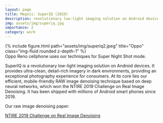 ```yaml
---
layout: page
title: Megvii: SuperIQ (2019)
description: revolutionary low-light imaging solution on Android devices
img: assets/img/superiq.jpg
importance: 2
category: work
---
```


<div class="row">
    <div class="col-sm mt-3 mt-md-0">
        {% include figure.html path="assets/img/superiq2.jpeg" title="Oppo" class="img-fluid rounded z-depth-1" %}
    </div>
</div>
<div class="caption">
    Oppo Reno cellphone uses our techniques for Super Night Shot mode. 
</div>

SuperIQ is a revolutionary low-light imaging solution on Android devices. It provides ultra-clean,
detail-rich imagery in dark environments, providing an exceptional photography experience for
consumers. At its core lies our efficient, mobile-friendly RAW image denoising technique based on deep neural networks, which won the NTIRE 2019 Challenge on Real Image Denoising. It has been
shipped with millions of Android smart phones since 2019.

Our raw image denoising paper:



[NTIRE 2019 Challenge on Real Image Denoising](https://openaccess.thecvf.com/content_CVPRW_2019/html/NTIRE/Abdelhamed_NTIRE_2019_Challenge_on_Real_Image_Denoising_Methods_and_Results_CVPRW_2019_paper.html)